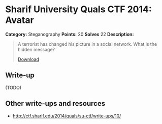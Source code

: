 # Sharif University Quals CTF 2014: Avatar

**Category:** Steganography
**Points:** 20
**Solves** 22
**Description:**

> A terrorist has changed his picture in a social network. What is the hidden message?
>
> [Download](lamb.jpg)

## Write-up

(TODO)

## Other write-ups and resources

* <http://ctf.sharif.edu/2014/quals/su-ctf/write-ups/10/>
